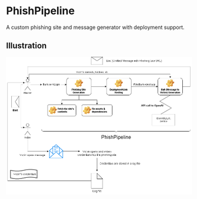 # PhishPipeline

A custom phishing site and message generator with deployment support.

## Illustration

![Proposal Diagram](https://github.com/abdulalikhan/PhishPipeline/blob/main/diagram.png?raw=true)
